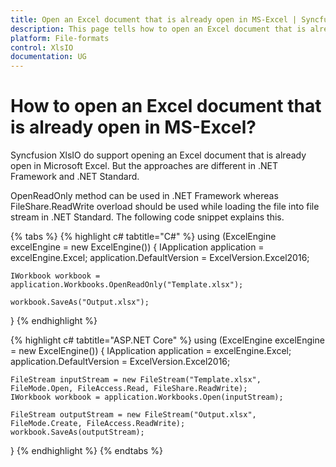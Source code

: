 ```yaml
---
title: Open an Excel document that is already open in MS-Excel | Syncfusion
description: This page tells how to open an Excel document that is already open in Microsoft Excel in Syncfusion .NET Excel library (XlsIO).
platform: File-formats
control: XlsIO
documentation: UG
---
```


# How to open an Excel document that is already open in MS-Excel?

Syncfusion XlsIO do support opening an Excel document that is already open in Microsoft Excel. But the approaches are different in .NET Framework and .NET Standard.

OpenReadOnly method can be used in .NET Framework whereas FileShare.ReadWrite overload should be used while loading the file into file stream in .NET Standard. The following code snippet explains this.

{% tabs %}
{% highlight c# tabtitle="C#" %}
using (ExcelEngine excelEngine = new ExcelEngine())
{
    IApplication application = excelEngine.Excel;
    application.DefaultVersion = ExcelVersion.Excel2016;

    IWorkbook workbook = application.Workbooks.OpenReadOnly("Template.xlsx");

    workbook.SaveAs("Output.xlsx");
}
{% endhighlight %}

{% highlight c# tabtitle="ASP.NET Core" %}
using (ExcelEngine excelEngine = new ExcelEngine())
{
    IApplication application = excelEngine.Excel;
	application.DefaultVersion = ExcelVersion.Excel2016;
	
	FileStream inputStream = new FileStream("Template.xlsx", FileMode.Open, FileAccess.Read, FileShare.ReadWrite);
	IWorkbook workbook = application.Workbooks.Open(inputStream);
	
	FileStream outputStream = new FileStream("Output.xlsx", FileMode.Create, FileAccess.ReadWrite);
	workbook.SaveAs(outputStream);
}
{% endhighlight %}
{% endtabs %}